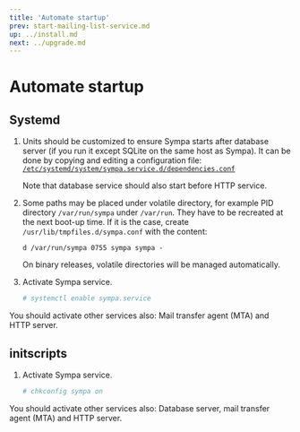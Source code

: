 ```yaml
---
title: 'Automate startup'
prev: start-mailing-list-service.md
up: ../install.md
next: ../upgrade.md
---
```


Automate startup
================

Systemd
-------

1. Units should be customized to ensure Sympa starts after database server
   (if you run it except SQLite on the same host as Sympa).  It can be done
   by copying and editing a configuration file:
   [``/etc/systemd/system/sympa.service.d/dependencies.conf``](../examples/systemd/dependencies.conf)

   Note that database service should also start before HTTP service.

2. Some paths may be placed under volatile directory, for example PID
   directory ``/var/run/sympa`` under ``/var/run``.  They have to be recreated
   at the next boot-up time.  If it is the case, create
   ``/usr/lib/tmpfiles.d/sympa.conf`` with the content:
   ```
   d /var/run/sympa 0755 sympa sympa -
   ```
   On binary releases, volatile directories will be managed automatically.

3. Activate Sympa service.
   ```bash
   # systemctl enable sympa.service
   ```

You should activate other services also: Mail transfer agent (MTA) and
HTTP server.

initscripts
-----------

1. Activate Sympa service.

   ```bash
   # chkconfig sympa on
   ```

You should activate other services also:
Database server, mail transfer agent (MTA) and HTTP server.


